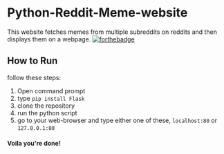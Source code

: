 # Python-Reddit-Meme-website

This website fetches memes from multiple subreddits on reddits and then displays them on a webpage.
[![forthebadge](https://forthebadge.com/images/badges/ages-12.svg)](https://forthebadge.com)

## How to Run

follow these steps:
1. Open command prompt
2. type <code>pip install Flask</code>
3. clone the repository
4. run the python script
5. go to your web-browser and type either one of these, <code>localhost:80</code> or <code>127.0.0.1:80</code>

#### Voila you're done!
